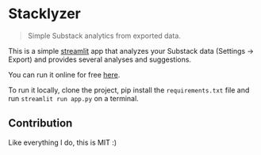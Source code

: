 # Stacklyzer

> Simple Substack analytics from exported data.

This is a simple [streamlit](https://streamlit.io) app that analyzes your Substack data (Settings -> Export) and provides several analyses and suggestions.

You can run it online for free [here](https://share.streamlit.io/apiad/stacklyzer/app.py).

To run it locally, clone the project, pip install the `requirements.txt` file and run `streamlit run app.py` on a terminal.

## Contribution

Like everything I do, this is MIT :)

